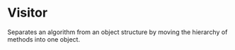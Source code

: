# Visitor
Separates an algorithm from an object structure by moving the hierarchy of methods into one object.
